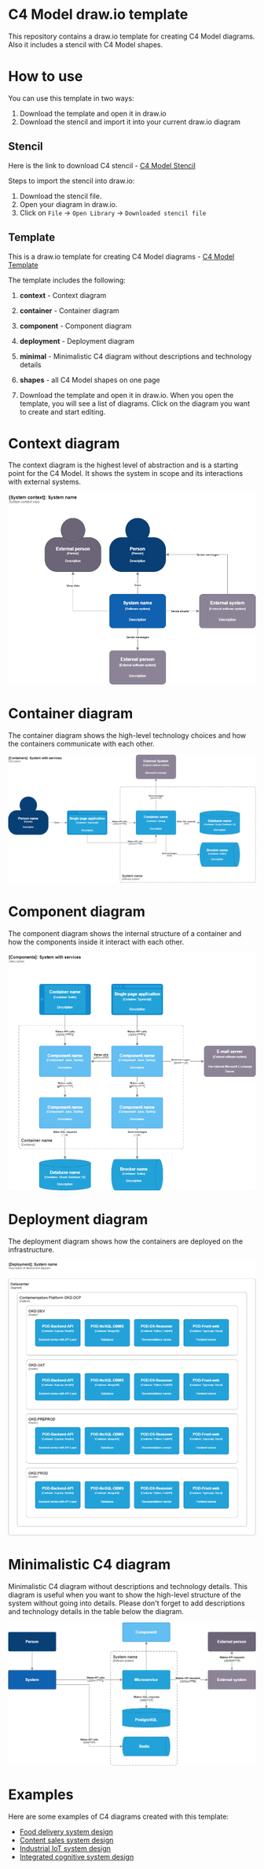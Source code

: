 # C4 Model draw.io template

This repository contains a draw.io template for creating C4 Model diagrams. Also it includes a stencil with C4 Model shapes.

# How to use
You can use this template in two ways:
1) Download the template and open it in draw.io
2) Download the stencil and import it into your current draw.io diagram

## Stencil
 Here is the link to download C4 stencil - [C4 Model Stencil](c4_stencil.xml)

Steps to import the stencil into draw.io:
1. Download the stencil file.
2. Open your diagram in draw.io.
3. Click on `File` -> `Open Library` -> `Downloaded stencil file`

## Template
This is a draw.io template for creating C4 Model diagrams  - [C4 Model Template](c4.drawio)

The template includes the following:
1. **context** - Context diagram
3. **container** - Container diagram
4. **component** - Component diagram
5. **deployment** - Deployment diagram
6. **minimal** - Minimalistic C4 diagram without descriptions and technology details
7. **shapes** - all C4 Model shapes on one page


3. Download the template and open it in draw.io. When you open the template, you will see a list of diagrams. Click on the diagram you want to create and start editing.

# Context diagram
The context diagram is the highest level of abstraction and is a starting point for the C4 Model. It shows the system in scope and its interactions with external systems.

![Context diagram](images/context.png)

# Container diagram
The container diagram shows the high-level technology choices and how the containers communicate with each other.

![Container diagram](images/container.png)

# Component diagram
The component diagram shows the internal structure of a container and how the components inside it interact with each other.

![Component diagram](images/component.png)

# Deployment diagram
The deployment diagram shows how the containers are deployed on the infrastructure.

![Deployment diagram](images/deployment.png)

# Minimalistic C4 diagram
Minimalistic C4 diagram without descriptions and technology details. This diagram is useful when you want to show the high-level structure of the system without going into details. Please don't forget to add descriptions and technology details in the table below the diagram.

![Minimalistic C4 diagram](images/minimal.png)

# Examples 
Here are some examples of C4 diagrams created with this template:
- [Food delivery system design](https://github.com/vadagama/food-delivery-system-design)
- [Content sales system design](https://github.com/vadagama/content-sales-system-design)
- [Industrial IoT system design](https://github.com/vadagama/industrial-iot-system-design)
- [Integrated cognitive system design](https://github.com/vadagama/integrated-cognitive-system-design)